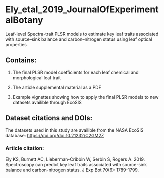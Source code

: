 # Ely_etal_2019_JournalOfExperimentalBotany
Leaf-level Spectra-trait PLSR models to estimate key leaf traits associated with source–sink balance and carbon–nitrogen status using leaf optical properties


## Contains:
1) The final PLSR model coefficients for each leaf chemical and morphological leaf trait

2) The article supplemental material as a PDF

3) Example vignettes showing how to apply the final PLSR models to new datasets availible through EcoSIS


## Dataset citations and DOIs:
The datasets used in this study are availible from the NASA EcoSIS database: https://doi.org/doi:10.21232/C2GM2Z


### Article citation:
Ely KS, Burnett AC, Lieberman-Cribbin W, Serbin S, Rogers A. 2019. Spectroscopy can predict key leaf traits associated with source-sink balance and carbon-nitrogen status. J Exp Bot 70(6): 1789-1799.
